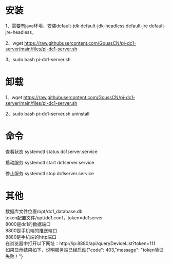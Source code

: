 # 安装
1、需要有java环境，安装default-jdk default-jdk-headless default-jre default-jre-headless。

2、wget https://raw.githubusercontent.com/GoussCN/pi-dc1-server/main/files/pi-dc1-server.sh

3、sudo bash pi-dc1-server.sh

 
# 卸载
1、wget https://raw.githubusercontent.com/GoussCN/pi-dc1-server/main/files/pi-dc1-server.sh

2、sudo bash pi-dc1-server.sh uninstall

# 命令
查看状态 systemctl status dc1server.service

启动服务 systemctl start dc1server.service

停止服务 systemctl stop dc1server.service


# 其他 
数据库文件位置/opt/dc1_database.db  
token配置文件/opt/dc1.conf，token=dc1server  
8000是dc1的数据端口  
8800是手机端的推送端口  
8880是手机端的http端口  
在浏览器中打开以下网址：http://ip:8880/api/queryDeviceList?token=111  
如果显示结果如下，说明服务端已经启动{"code": 403,"message": "token验证失败！"}  
